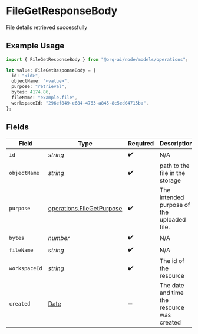 # FileGetResponseBody

File details retrieved successfully

## Example Usage

```typescript
import { FileGetResponseBody } from "@orq-ai/node/models/operations";

let value: FileGetResponseBody = {
  id: "<id>",
  objectName: "<value>",
  purpose: "retrieval",
  bytes: 4174.86,
  fileName: "example.file",
  workspaceId: "296ef849-e684-4763-a845-8c5ed04715ba",
};
```

## Fields

| Field                                                                                         | Type                                                                                          | Required                                                                                      | Description                                                                                   |
| --------------------------------------------------------------------------------------------- | --------------------------------------------------------------------------------------------- | --------------------------------------------------------------------------------------------- | --------------------------------------------------------------------------------------------- |
| `id`                                                                                          | *string*                                                                                      | :heavy_check_mark:                                                                            | N/A                                                                                           |
| `objectName`                                                                                  | *string*                                                                                      | :heavy_check_mark:                                                                            | path to the file in the storage                                                               |
| `purpose`                                                                                     | [operations.FileGetPurpose](../../models/operations/filegetpurpose.md)                        | :heavy_check_mark:                                                                            | The intended purpose of the uploaded file.                                                    |
| `bytes`                                                                                       | *number*                                                                                      | :heavy_check_mark:                                                                            | N/A                                                                                           |
| `fileName`                                                                                    | *string*                                                                                      | :heavy_check_mark:                                                                            | N/A                                                                                           |
| `workspaceId`                                                                                 | *string*                                                                                      | :heavy_check_mark:                                                                            | The id of the resource                                                                        |
| `created`                                                                                     | [Date](https://developer.mozilla.org/en-US/docs/Web/JavaScript/Reference/Global_Objects/Date) | :heavy_minus_sign:                                                                            | The date and time the resource was created                                                    |